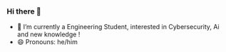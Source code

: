 ### Hi there 👋

- 🌱 I’m currently a Engineering Student, interested in Cybersecurity, Ai and new knowledge !
- 😄 Pronouns: he/him
